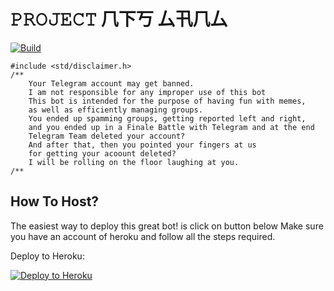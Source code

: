 # 𝙿𝚁𝙾𝙹𝙴𝙲𝚃 𠘨下丂 厶卂𠘨厶
[![Build](https://github.com/HafizZiq/NFS-Gang/workflows/FailedChecker/badge.svg?branch=TESLA)](https://github.com/HafizZiq/NFS-Gang/actions "build")


```
#include <std/disclaimer.h>
/**
    Your Telegram account may get banned.
    I am not responsible for any improper use of this bot
    This bot is intended for the purpose of having fun with memes,
    as well as efficiently managing groups.
    You ended up spamming groups, getting reported left and right,
    and you ended up in a Finale Battle with Telegram and at the end
    Telegram Team deleted your account?
    And after that, then you pointed your fingers at us
    for getting your acoount deleted?
    I will be rolling on the floor laughing at you.
/**
```

## How To Host?

The easiest way to deploy this great bot! is click on button below
Make sure you have an account of heroku and follow all the steps required.

Deploy to Heroku:
<p align="left"><a href="https://heroku.com/deploy?template=https://github.com/HafizZiq/NFS-Gang/tree/WIP"> <img src="https://www.herokucdn.com/deploy/button.svg" alt="Deploy to Heroku" /></a></p>